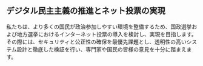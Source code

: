 ## デジタル民主主義の推進とネット投票の実現

私たちは、より多くの国民が政治参加しやすい環境を整備するため、国政選挙および地方選挙におけるインターネット投票の導入を検討し、実現を目指します。その際には、セキュリティと公正性の確保を最優先課題とし、透明性の高いシステム設計と徹底した検証を行い、専門家や国民の皆様の意見を十分に踏まえます。